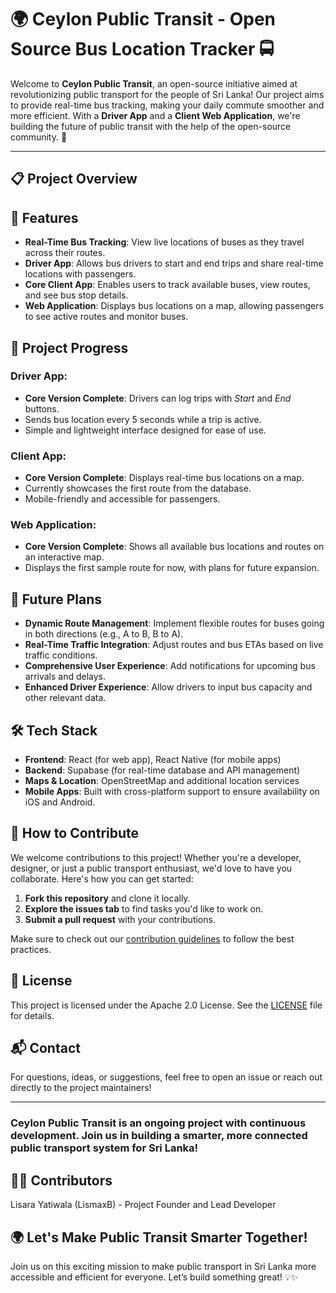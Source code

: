 # 🌍 Ceylon Public Transit - Open Source Bus Location Tracker 🚍

Welcome to **Ceylon Public Transit**, an open-source initiative aimed at revolutionizing public transport for the people of Sri Lanka! Our project aims to provide real-time bus tracking, making your daily commute smoother and more efficient. With a **Driver App** and a **Client Web Application**, we're building the future of public transit with the help of the open-source community. 🌟

---

## 📋 Project Overview

## 🌟 Features

- **Real-Time Bus Tracking**: View live locations of buses as they travel across their routes.
- **Driver App**: Allows bus drivers to start and end trips and share real-time locations with passengers.
- **Core Client App**: Enables users to track available buses, view routes, and see bus stop details.
- **Web Application**: Displays bus locations on a map, allowing passengers to see active routes and monitor buses.

## 🚀 Project Progress

### Driver App:
- **Core Version Complete**: Drivers can log trips with *Start* and *End* buttons.
- Sends bus location every 5 seconds while a trip is active.
- Simple and lightweight interface designed for ease of use.

### Client App:
- **Core Version Complete**: Displays real-time bus locations on a map.
- Currently showcases the first route from the database.
- Mobile-friendly and accessible for passengers.

### Web Application:
- **Core Version Complete**: Shows all available bus locations and routes on an interactive map.
- Displays the first sample route for now, with plans for future expansion.

## 🎯 Future Plans

- **Dynamic Route Management**: Implement flexible routes for buses going in both directions (e.g., A to B, B to A).
- **Real-Time Traffic Integration**: Adjust routes and bus ETAs based on live traffic conditions.
- **Comprehensive User Experience**: Add notifications for upcoming bus arrivals and delays.
- **Enhanced Driver Experience**: Allow drivers to input bus capacity and other relevant data.

## 🛠 Tech Stack

- **Frontend**: React (for web app), React Native (for mobile apps)
- **Backend**: Supabase (for real-time database and API management)
- **Maps & Location**: OpenStreetMap and additional location services
- **Mobile Apps**: Built with cross-platform support to ensure availability on iOS and Android.

## 📄 How to Contribute

We welcome contributions to this project! Whether you're a developer, designer, or just a public transport enthusiast, we'd love to have you collaborate. Here's how you can get started:

1. **Fork this repository** and clone it locally.
2. **Explore the issues tab** to find tasks you'd like to work on.
3. **Submit a pull request** with your contributions.

Make sure to check out our [contribution guidelines](CONTRIBUTING.md) to follow the best practices.

## 📝 License

This project is licensed under the Apache 2.0 License. See the [LICENSE](LICENSE) file for details.

## 📬 Contact

For questions, ideas, or suggestions, feel free to open an issue or reach out directly to the project maintainers!

---

### Ceylon Public Transit is an ongoing project with continuous development. Join us in building a smarter, more connected public transport system for Sri Lanka!

## 🧑‍💻 Contributors
Lisara Yatiwala (LismaxB) - Project Founder and Lead Developer

## 🌍 Let's Make Public Transit Smarter Together!
Join us on this exciting mission to make public transport in Sri Lanka more accessible and efficient for everyone. Let’s build something great! 💡✨
